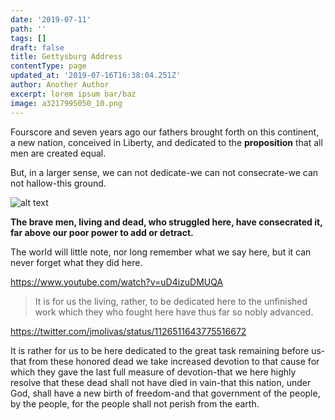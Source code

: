 ```yaml
---
date: '2019-07-11'
path: ''
tags: []
draft: false
title: Gettysburg Address
contentType: page
updated_at: '2019-07-16T16:38:04.251Z'
author: Another Author
excerpt: lorem ipsum bar/baz
image: a3217995050_10.png
---
```

Fourscore and seven years ago our fathers brought forth on this continent, a new nation, conceived in Liberty, and dedicated to the **proposition** that all men are created equal.

But, in a larger sense, we can not dedicate\-we can not consecrate\-we can not hallow\-this ground.

![alt text](img/marvin-meyer-794521-unsplash.jpg)


**The brave men, living and dead, who struggled here, have consecrated it, far above our poor power to add or detract.**

The world will little note, nor long remember what we say here, but it can never forget what they did here. 

https://www.youtube.com/watch?v=uD4izuDMUQA

> It is for us the living, rather, to be dedicated here to the unfinished work which they who fought here have thus far so nobly advanced.  

https://twitter.com/jmolivas/status/1126511643775516672

It is rather for us to be here dedicated to the great task remaining before us\-that from these honored dead we take increased devotion to that cause for which they gave the last full measure of devotion\-that we here highly resolve that these dead shall not have died in vain\-that this nation, under God, shall have a new birth of freedom\-and that government of the people, by the people, for the people shall not perish from the earth.
